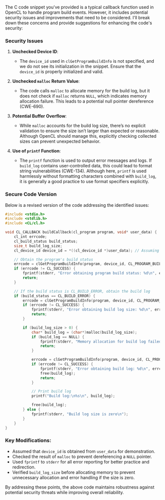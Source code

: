 The C code snippet you've provided is a typical callback function used in OpenCL to handle program build events. However, it includes potential security issues and improvements that need to be considered. I'll break down these concerns and provide suggestions for enhancing the code's security:

### Security Issues

1. **Unchecked Device ID**:
   - The `device_id` used in `clGetProgramBuildInfo` is not specified, and we do not see its initialization in the snippet. Ensure that the `device_id` is properly initialized and valid.

2. **Unchecked `malloc` Return Value**:
   - The code calls `malloc` to allocate memory for the build log, but it does not check if `malloc` returns `NULL`, which indicates memory allocation failure. This leads to a potential null pointer dereference (CWE-690).

3. **Potential Buffer Overflow**:
   - While `malloc` accounts for the build log size, there’s no explicit validation to ensure the size isn’t larger than expected or reasonable. Although OpenCL should manage this, explicitly checking collected sizes can prevent unexpected behavior.

4. **Use of `printf` Function**:
   - The `printf` function is used to output error messages and logs. If `build_log` contains user-controlled data, this could lead to format string vulnerabilities (CWE-134). Although here, `printf` is used harmlessly without formatting characters combined with `build_log`, it is generally a good practice to use format specifiers explicitly.

### Secure Code Version

Below is a revised version of the code addressing the identified issues:

```c
#include <stdio.h>
#include <stdlib.h>
#include <CL/cl.h>

void CL_CALLBACK buildCallback(cl_program program, void* user_data) {
    cl_int errcode;
    cl_build_status build_status;
    size_t build_log_size;
    cl_device_id device_id = *((cl_device_id *)user_data); // Assuming user_data contains a valid device ID

    // Obtain the program's build status
    errcode = clGetProgramBuildInfo(program, device_id, CL_PROGRAM_BUILD_STATUS, sizeof(cl_build_status), &build_status, NULL);
    if (errcode != CL_SUCCESS) {
        fprintf(stderr, "Error obtaining program build status: %d\n", errcode);
        return;
    }

    // If the build status is CL_BUILD_ERROR, obtain the build log
    if (build_status == CL_BUILD_ERROR) {
        errcode = clGetProgramBuildInfo(program, device_id, CL_PROGRAM_BUILD_LOG, 0, NULL, &build_log_size);
        if (errcode != CL_SUCCESS) {
            fprintf(stderr, "Error obtaining build log size: %d\n", errcode);
            return;
        }

        if (build_log_size > 0) {
            char* build_log = (char*)malloc(build_log_size);
            if (build_log == NULL) {
                fprintf(stderr, "Memory allocation for build log failed\n");
                return;
            }

            errcode = clGetProgramBuildInfo(program, device_id, CL_PROGRAM_BUILD_LOG, build_log_size, build_log, NULL);
            if (errcode != CL_SUCCESS) {
                fprintf(stderr, "Error obtaining build log: %d\n", errcode);
                free(build_log);
                return;
            }

            // Print build log
            printf("Build log:\n%s\n", build_log);

            free(build_log);
        } else {
            fprintf(stderr, "Build log size is zero\n");
        }
    }
}
```

### Key Modifications:
- Assumed that `device_id` is obtained from `user_data` for demonstration.
- Checked the result of `malloc` to prevent dereferencing a `NULL` pointer.
- Used `fprintf` to `stderr` for all error reporting for better practice and redirection.
- Verified `build_log_size` before allocating memory to prevent unnecessary allocation and error handling if the size is zero.

By addressing these points, the above code maintains robustness against potential security threats while improving overall reliability.